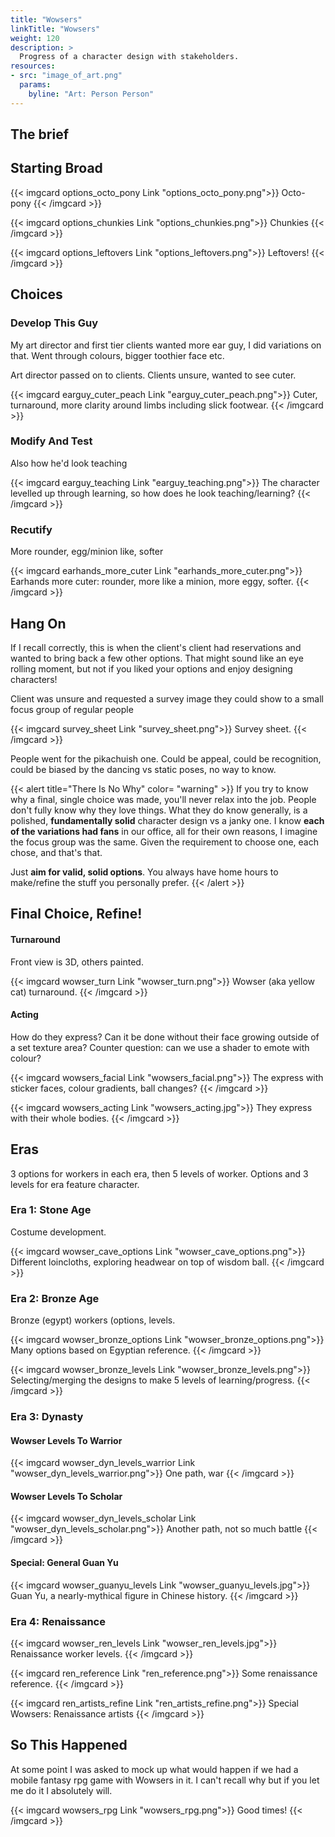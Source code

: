 ```yaml
---
title: "Wowsers"
linkTitle: "Wowsers"
weight: 120
description: >
  Progress of a character design with stakeholders.
resources:
- src: "image_of_art.png"
  params:
    byline: "Art: Person Person"
---
```


## The brief

## Starting Broad

{{< imgcard options_octo_pony Link "options_octo_pony.png">}}
Octo-pony
{{< /imgcard >}}

{{< imgcard options_chunkies Link "options_chunkies.png">}}
Chunkies
{{< /imgcard >}}

{{< imgcard options_leftovers Link "options_leftovers.png">}}
Leftovers!
{{< /imgcard >}}

## Choices

### Develop This Guy
My art director and first tier clients wanted more ear guy, I did variations on that. Went through colours, bigger toothier face etc.

Art director passed on to clients. Clients unsure, wanted to see cuter.

{{< imgcard earguy_cuter_peach Link "earguy_cuter_peach.png">}}
Cuter, turnaround, more clarity around limbs including slick footwear.
{{< /imgcard >}}

### Modify And Test

Also how he'd look teaching

{{< imgcard earguy_teaching Link "earguy_teaching.png">}}
The character levelled up through learning, so how does he look teaching/learning?
{{< /imgcard >}}

### Recutify

More rounder, egg/minion like, softer

{{< imgcard earhands_more_cuter Link "earhands_more_cuter.png">}}
Earhands more cuter: rounder, more like a minion, more eggy, softer.
{{< /imgcard >}}

## Hang On

If I recall correctly, this is when the client's client had reservations and wanted to bring back a few other options. That might sound like an eye rolling moment, but not if you liked your options and enjoy designing characters! 

Client was unsure and requested a survey image they could show to a small focus group of regular people

{{< imgcard survey_sheet Link "survey_sheet.png">}}
Survey sheet.
{{< /imgcard >}}

People went for the pikachuish one. Could be appeal, could be recognition, could be biased by the dancing vs static poses, no way to know. 

{{< alert title="There Is No Why" color= "warning" >}}
If you try to know why a final, single choice was made, you'll never relax into the job. People don't fully know why they love things. What they do know generally, is a polished, **fundamentally solid** character design vs a janky one. I know **each of the variations had fans** in our office, all for their own reasons, I imagine the focus group was the same. Given the requirement to choose one, each chose, and that's that. 

Just **aim for valid, solid options**. You always have home hours to make/refine the stuff you personally prefer.
{{< /alert >}}

## Final Choice, Refine!

#### Turnaround 

Front view is 3D, others painted.

{{< imgcard wowser_turn Link "wowser_turn.png">}}
Wowser (aka yellow cat) turnaround.
{{< /imgcard >}}

#### Acting

How do they express? Can it be done without their face growing outside of a set texture area? Counter question: can we use a shader to emote with colour?

{{< imgcard wowsers_facial Link "wowsers_facial.png">}}
The express with sticker faces, colour gradients, ball changes?
{{< /imgcard >}}

{{< imgcard wowsers_acting Link "wowsers_acting.jpg">}}
They express with their whole bodies.
{{< /imgcard >}}

## Eras

3 options for workers in each era, then 5 levels of worker.
Options and 3 levels for era feature character.


### Era 1: Stone Age 

Costume development. 

{{< imgcard wowser_cave_options Link "wowser_cave_options.png">}}
Different loincloths, exploring headwear on top of wisdom ball.
{{< /imgcard >}}


### Era 2: Bronze Age

Bronze (egypt) workers (options, levels.

{{< imgcard wowser_bronze_options Link "wowser_bronze_options.png">}}
Many options based on Egyptian reference.
{{< /imgcard >}}

{{< imgcard wowser_bronze_levels Link "wowser_bronze_levels.png">}}
Selecting/merging the designs to make 5 levels of learning/progress. 
{{< /imgcard >}}

### Era 3: Dynasty

#### Wowser Levels To Warrior

{{< imgcard wowser_dyn_levels_warrior Link "wowser_dyn_levels_warrior.png">}}
One path, war
{{< /imgcard >}}

#### Wowser Levels To Scholar

{{< imgcard wowser_dyn_levels_scholar Link "wowser_dyn_levels_scholar.png">}}
Another path, not so much battle
{{< /imgcard >}}

#### Special: General Guan Yu

{{< imgcard wowser_guanyu_levels Link "wowser_guanyu_levels.jpg">}}
Guan Yu, a nearly-mythical figure in Chinese history.
{{< /imgcard >}}

### Era 4: Renaissance

{{< imgcard wowser_ren_levels Link "wowser_ren_levels.jpg">}}
Renaissance worker levels.
{{< /imgcard >}}

{{< imgcard ren_reference Link "ren_reference.png">}}
Some renaissance reference.
{{< /imgcard >}}

{{< imgcard ren_artists_refine Link "ren_artists_refine.png">}}
Special Wowsers: Renaissance artists
{{< /imgcard >}}

## So This Happened

At some point I was asked to mock up what would happen if we had a mobile fantasy rpg game with Wowsers in it. I can't recall why but if you let me do it I absolutely will.

{{< imgcard wowsers_rpg Link "wowsers_rpg.png">}}
Good times!
{{< /imgcard >}}

